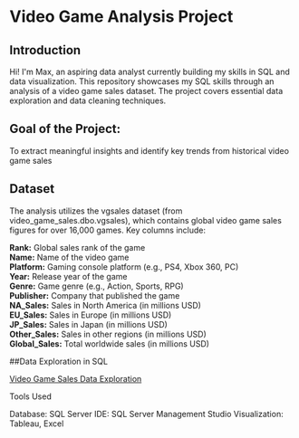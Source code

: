 # Video Game Analysis Project

## Introduction

Hi! I'm Max, an aspiring data analyst currently building my skills in SQL and data visualization.
This repository showcases my SQL skills through an analysis of a video game sales dataset. 
The project covers essential data exploration and data cleaning techniques.

## Goal of the Project:
To extract meaningful insights and identify key trends from historical video game sales

## Dataset

The analysis utilizes the vgsales dataset (from video_game_sales.dbo.vgsales), which contains global video game sales figures for over 16,000 games. Key columns include:

  **Rank:** Global sales rank of the game  
  **Name:** Name of the video game  
  **Platform:** Gaming console platform (e.g., PS4, Xbox 360, PC)  
  **Year:** Release year of the game  
  **Genre:** Game genre (e.g., Action, Sports, RPG)  
  **Publisher:** Company that published the game  
  **NA_Sales:** Sales in North America (in millions USD)  
  **EU_Sales:** Sales in Europe (in millions USD)  
  **JP_Sales:** Sales in Japan (in millions USD)  
  **Other_Sales:** Sales in other regions (in millions USD)  
  **Global_Sales:** Total worldwide sales (in millions USD)  

##Data Exploration in SQL

[Video Game Sales Data Exploration](sql_codes/video_game_sales_data_exploration.sql)

Tools Used

Database: SQL Server
IDE: SQL Server Management Studio
Visualization: Tableau, Excel
